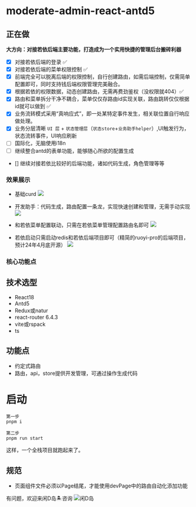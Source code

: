 # moderate-admin-react-antd5

## 正在做

**大方向：对接若依后端主要功能，打造成为一个实用快捷的管理后台搬砖利器**

-   [x] 对接若依后端的登录 ✅
-   [x] 对接若依后端的菜单权限控制 ✅
-   [x] 前端完全可以脱离后端的权限控制，自行创建路由，如需后端控制，仅需简单配置即可，同时支持钱后端权限管理完美融合。
-   [x] 根据若依的权限数据，动态创建路由，无需再费劲鉴权（没权限就404）✅
-   [x] 路由和菜单拆分干净不耦合，菜单仅仅存路由id实现关联，路由跳转仅仅根据id就可以做到 ✅
-   [x] 业务流转模式采用“真响应式”，即一处某特定事件发生，相关联位置自行响应做处理。
-   [x] 业务分层清晰 `UI 层` + `状态管理层`（`状态store`+`业务助手helper`）,UI触发行为，状态流转事件，UI响应刷新
-   [ ] 国际化，无脑使用i18n
-   [ ] 继续整合antd的表单功能，能够随心所欲的配置生成
-   [] 继续对接若依比较好的后端功能，诸如代码生成，角色管理等等

### 效果展示

-   基础curd
    ![](https://qiniu.moderate.run/img/QQ20240319-200618%402x.png)

-   开发助手：代码生成，路由配置一条龙，实现快速创建和管理，无需手动实现
    ![](https://qiniu.moderate.run/img/QQ20240319-201338%402x.png)

-   和若依菜单配置联动，只需在若依菜单管理配置路由名即可
    ![](https://qiniu.moderate.run/img/3667960414.png)

-   若依启动只需启动redis和若依后端项目即可（精简的ruoyi-pro的后端项目，预计24年4月底开源）
    ![](https://qiniu.moderate.run/img/QQ20240319-202525%402x.png)

### 核心功能点

## 技术选型

-   React18
-   Antd5
-   Redux或natur
-   react-router 6.4.3
-   vite或rspack
-   ts

## 功能点

-   约定式路由
-   路由，api，store提供开发管理，可通过操作生成代码

# 启动

```
第一步
pnpm i

第二步
pnpm run start
```

这样，一个全栈项目就跑起来了。

## 规范

-   页面组件文件必须以Page结尾，才能使用devPage中的路由自动化添加功能

有问题，欢迎来闲D岛🏝️咨询
![闲D岛](https://qiniu.moderate.run/IMG_4020.JPG)
